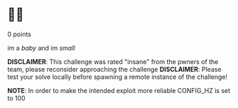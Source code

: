 # 🍼🤏
0 points

im a _baby_ and im _small_

**DISCLAIMER**: This challenge was rated "insane" from the pwners of the team, please reconsider approaching the challenge
**DISCLAIMER**: Please test your solve locally before spawning a remote instance of the challenge!

**NOTE**: In order to make the intended exploit more reliable CONFIG_HZ is set to 100

